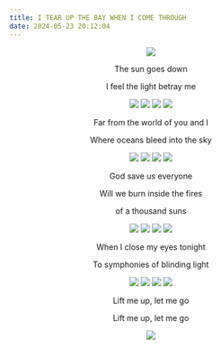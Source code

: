 ```yaml
---
title: I TEAR UP THE BAY WHEN I COME THROUGH
date: 2024-05-23 20:12:04
---
```

<div align="center">
<img src="https://ghproxy.net/https://raw.githubusercontent.com/ryusoh/host/master/archive/personal/DSCF4775.jpg">

The sun goes down

I feel the light betray me

<img src="https://ghproxy.net/https://raw.githubusercontent.com/ryusoh/host/master/archive/personal/DSCF8974-2.jpg">
<img src="https://ghproxy.net/https://raw.githubusercontent.com/ryusoh/host/master/archive/personal/DSCF0361-2.jpg">
<img src="https://ghproxy.net/https://raw.githubusercontent.com/ryusoh/host/master/archive/personal/DSCF8927-2.jpg">
<img src="https://ghproxy.net/https://raw.githubusercontent.com/ryusoh/host/master/archive/personal/DSCF8961-2.jpg">

Far from the world of you and I

Where oceans bleed into the sky

<img src="https://ghproxy.net/https://raw.githubusercontent.com/ryusoh/host/master/archive/personal/DSCF7141.jpg">
<img src="https://ghproxy.net/https://raw.githubusercontent.com/ryusoh/host/master/archive/personal/R0002885-2.jpg">
<img src="https://ghproxy.net/https://raw.githubusercontent.com/ryusoh/host/master/archive/personal/DSCF2432-2.jpg">
<img src="https://ghproxy.net/https://raw.githubusercontent.com/ryusoh/host/master/archive/personal/DSCF6943.jpg">

God save us everyone

Will we burn inside the fires

of a thousand suns

<img src="https://ghproxy.net/https://raw.githubusercontent.com/ryusoh/host/master/archive/personal/DSCF2441-3.jpg">
<img src="https://ghproxy.net/https://raw.githubusercontent.com/ryusoh/host/master/archive/personal/DSCF1157.jpg">
<img src="https://ghproxy.net/https://raw.githubusercontent.com/ryusoh/host/master/archive/personal/DSCF5423-5.jpg">
<img src="https://ghproxy.net/https://raw.githubusercontent.com/ryusoh/host/master/archive/personal/DSCF1093.jpg">

When I close my eyes tonight

To symphonies of blinding light

<img src="https://ghproxy.net/https://raw.githubusercontent.com/ryusoh/host/master/archive/personal/286FC1B3-5576-440B-8718-2E872C98E713.JPG">
<img src="https://ghproxy.net/https://raw.githubusercontent.com/ryusoh/host/master/archive/personal/DSCF5891-9.JPG">
<img src="https://ghproxy.net/https://raw.githubusercontent.com/ryusoh/host/master/archive/personal/DSCF5903-2.JPG">
<img src="https://ghproxy.net/https://raw.githubusercontent.com/ryusoh/host/master/archive/personal/DSCF4402-8.jpg">

Lift me up, let me go

Lift me up, let me go

<img src="https://ghproxy.net/https://raw.githubusercontent.com/ryusoh/host/master/archive/personal/DSCF5916-4.JPG">
</div>
